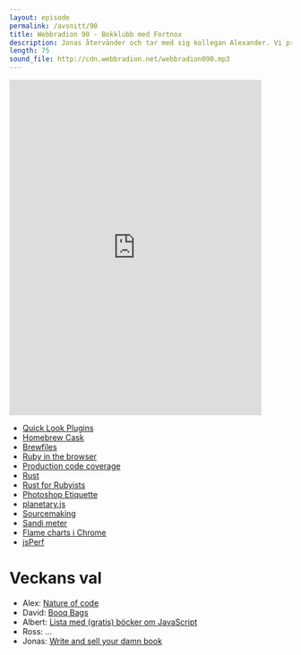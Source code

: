```yaml
---
layout: episode
permalink: /avsnitt/90
title: Webbradion 90 - Bokklubb med Fortnox
description: Jonas återvänder och tar med sig kollegan Alexander. Vi pratar om rostiga böcker och sammanfattar vad som hänt sedan senast.
length: 75
sound_file: http://cdn.webbradion.net/webbradion090.mp3
---
```


<iframe src="https://docs.google.com/forms/d/1NKZM-uLpAYy5mGnCNVVc-K0yhWS0LyHiFUx0eXgd1dk/viewform?embedded=true" width="450" height="600" frameborder="0" marginheight="0" marginwidth="0">Läser in...</iframe>

* [Quick Look Plugins](https://github.com/sindresorhus/quick-look-plugins)
* [Homebrew Cask](https://github.com/phinze/homebrew-cask)
* [Brewfiles](https://coderwall.com/p/afmnbq)
* [Ruby in the browser](http://ruby-in-the-browser.my-codeworks.com/)
* [Production code coverage](https://github.com/danmayer/coverband)
* [Rust](http://www.rust-lang.org/)
* [Rust for Rubyists](http://www.rustforrubyists.com/)
* [Photoshop Etiquette](http://photoshopetiquette.com/)
* [planetary.js](http://planetaryjs.com/)
* [Sourcemaking](http://sourcemaking.com/)
* [Sandi meter](http://gistflow.com/posts/901-sandi_meter-tool-for-checking-sandi-metz-rules)
* [Flame charts i Chrome](https://developers.google.com/chrome-developer-tools/docs/flame-chart)
* [jsPerf](http://jsperf.com/)

# Veckans val
* Alex: [Nature of code](http://natureofcode.com/)
* David: [Booq Bags](http://www.booqbags.com/)
* Albert: [Lista med (gratis) böcker om JavaScript](http://jsbooks.revolunet.com/)
* Ross: ...
* Jonas: [Write and sell your damn book](http://mydamnbook.com/)
